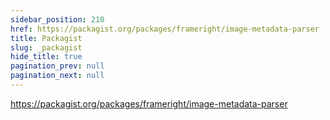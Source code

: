 ```yaml
---
sidebar_position: 210
href: https://packagist.org/packages/frameright/image-metadata-parser
title: Packagist
slug: _packagist
hide_title: true
pagination_prev: null
pagination_next: null
---
```


<!--
NOTES:
* This is a dummy document that will be replaced by an external link in the
  sidebar. See `/docusaurus.config.js`.
* We prevent the previous real document from providing a `Next` link to this
  dummy page by setting `pagination_next: null` in its front matter.
-->

https://packagist.org/packages/frameright/image-metadata-parser

